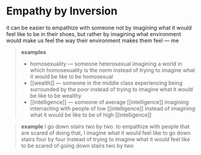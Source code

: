 # Empathy by Inversion

it can be easier to empathize with someone not by imagining what it would feel like to be in their shoes, but rather by imagining what environment would make us feel the way their environment makes them feel &mdash; me

> **examples**
>
> - homosexuality &mdash; someone heterosexual imagining a world in which homosexuality is the norm instead of trying to imagine what it would be like to be homosexual
> - [[wealth]] &mdash; someone in the middle class experiencing being surrounded by the poor instead of trying to imagine what it would be like to be wealthy
> - [[intelligence]] &mdash; someone of average [[intelligence]] imagining interracting with people of low [[intelligence]] instead of imagining what it would be like to be of high [[intelligence]]

> **example** I go down stairs two by two. to empathize with people that are scared of doing that, I imagine what it would feel like to go down stairs four by four instead of trying to imagine what it would feel like to be scared of going down stairs two by two
